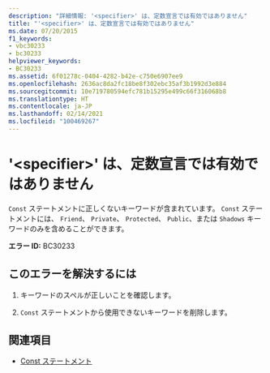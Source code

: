```yaml
---
description: "詳細情報: '<specifier>' は、定数宣言では有効ではありません"
title: "'<specifier>' は、定数宣言では有効ではありません"
ms.date: 07/20/2015
f1_keywords:
- vbc30233
- bc30233
helpviewer_keywords:
- BC30233
ms.assetid: 6f01278c-0404-4282-b42e-c750e6907ee9
ms.openlocfilehash: 2636ac8da2fc18be8f302ebc35af3b1992d3e884
ms.sourcegitcommit: 10e719780594efc781b15295e499c66f316068b8
ms.translationtype: HT
ms.contentlocale: ja-JP
ms.lasthandoff: 02/14/2021
ms.locfileid: "100469267"
---
```

# <a name="specifier-is-not-valid-on-a-constant-declaration"></a>'\<specifier>' は、定数宣言では有効ではありません

`Const` ステートメントに正しくないキーワードが含まれています。 `Const` ステートメントには、 `Friend`、 `Private`、 `Protected`、 `Public`、または `Shadows` キーワードのみを含めることができます。  
  
 **エラー ID:** BC30233  
  
## <a name="to-correct-this-error"></a>このエラーを解決するには  
  
1. キーワードのスペルが正しいことを確認します。  
  
2. `Const` ステートメントから使用できないキーワードを削除します。  
  
## <a name="see-also"></a>関連項目

- [Const ステートメント](../language-reference/statements/const-statement.md)
